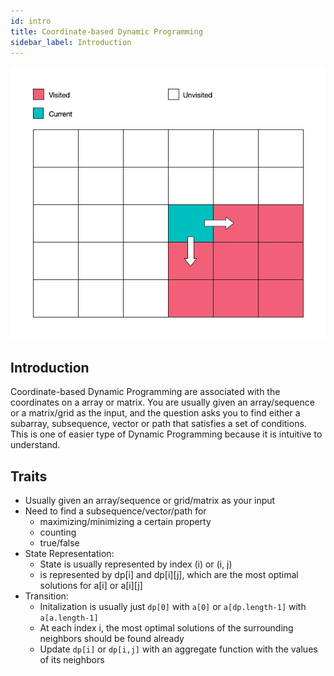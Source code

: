 ```yaml
---
id: intro
title: Coordinate-based Dynamic Programming
sidebar_label: Introduction
---
```

![](./Matrix.jpg)

## Introduction

Coordinate-based Dynamic Programming are associated with the coordinates on a array or matrix. You are usually given an array/sequence or a matrix/grid as the input, and the question asks you to find either a subarray, subsequence, vector or path that satisfies a set of conditions. This is one of easier type of Dynamic Programming because it is intuitive to understand.

## Traits
- Usually given an array/sequence or grid/matrix as your input
- Need to find a subsequence/vector/path for
   - maximizing/minimizing a certain property
   - counting
   - true/false
- State Representation:
    - State is usually represented by index (i) or (i, j)
    - is represented by dp[i] and dp[i][j], which are the most optimal solutions for a[i] or a[i][j]
- Transition:
    - Initalization is usually just `dp[0]` with `a[0]` or `a[dp.length-1]` with `a[a.length-1]`
    - At each index i, the most optimal solutions of the surrounding neighbors should be found already
    - Update `dp[i]` or `dp[i,j]` with an aggregate function with the values of its neighbors
